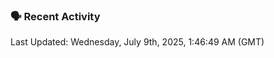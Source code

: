 ### 🗣 Recent Activity

<!--RECENT_ACTIVITY:last_update-->
Last Updated: Wednesday, July 9th, 2025, 1:46:49 AM (GMT)
<!--RECENT_ACTIVITY:last_update_end-->
<!--RECENT_ACTIVITY:start-->
<!--RECENT_ACTIVITY:end-->
